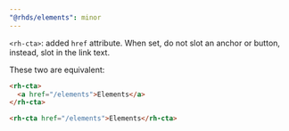 ```yaml
---
"@rhds/elements": minor
---
```

`<rh-cta>`: added `href` attribute. When set, do not slot an anchor or button,
instead, slot in the link text.

These two are equivalent:

```html
<rh-cta>
  <a href="/elements">Elements</a>
</rh-cta>
```

```html
<rh-cta href="/elements">Elements</rh-cta>
```
